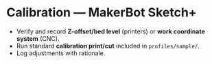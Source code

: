 # Calibration — MakerBot Sketch+

- Verify and record **Z-offset/bed level** (printers) or **work coordinate system** (CNC).
- Run standard **calibration print/cut** included in `profiles/sample/`.
- Log adjustments with rationale.
